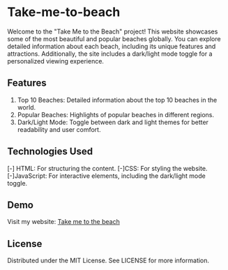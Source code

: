 # Take-me-to-beach
Welcome to the "Take Me to the Beach" project! This website showcases some of the most beautiful and popular beaches globally. You can explore detailed information about each beach, including its unique features and attractions. Additionally, the site includes a dark/light mode toggle for a personalized viewing experience.

## Features
1. Top 10 Beaches: Detailed information about the top 10 beaches in the world.
2. Popular Beaches: Highlights of popular beaches in different regions.
3. Dark/Light Mode: Toggle between dark and light themes for better readability and user comfort.

## Technologies Used
[-] HTML: For structuring the content.
[-]CSS: For styling the website.
[-]JavaScript: For interactive elements, including the dark/light mode toggle.

## Demo 
Visit my website: [Take me to the beach](https://flex0ing-ag.github.io/Take-me-to-the-beach/)

## License
Distributed under the MIT License. See LICENSE for more information.
